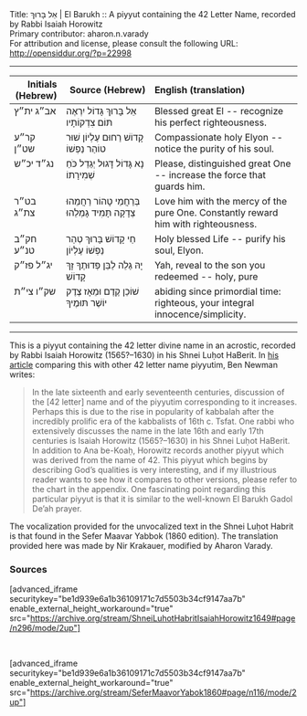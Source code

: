 <html>
<head></head>
<body>
Title: אֵל בָּרוּךְ | El Barukh :: A piyyut containing the 42 Letter Name, recorded by Rabbi Isaiah Horowitz<br />
Primary contributor: aharon.n.varady<br />
For attribution and license, please consult the following URL: <a href="http://opensiddur.org/?p=22998">http://opensiddur.org/?p=22998</a>
<p />
<hr />

<table style="margin-left: auto;margin-right: auto;" class="draggable">
<thead><tr><th id="x" style="text-align: right;">Initials (Hebrew)</th><th style="text-align: right;">Source (Hebrew)</th><th style="text-align: left;">English (translation)</th></tr></thead>
<tbody>
<tr><td style="vertical-align:top;" width="16%">
<div class="scribe"><span lang="he">
אב״ג 
ית״ץ
</span></div></td>

<td style="vertical-align:top;" width="30%">
<div class="liturgy"><span lang="he">
אֵל בָּרוּךְ גָּדוֹל 
יִרְאֶה תּוֹם צִדְקוֹתָיו
</span></div></td>

<td style="vertical-align:top;" width="50%"><div class="english">
Blessed great El --
recognize his perfect righteousness.
</td></tr>


<tr><td style="vertical-align:top;" width="16%">
<div class="scribe"><span lang="he">
קר״ע 
שט״ן
</span></div></td>

<td style="vertical-align:top;" width="30%">
<div class="liturgy"><span lang="he">
קָדוֹשׁ רַחוּם עֶלְיוֹן 
שׁוּר טוֹהַר נַפְשׁוֹ
</span></div></td>

<td style="vertical-align:top;" width="50%"><div class="english">
Compassionate holy Elyon --
notice the purity of his soul.
</td></tr>


<tr><td style="vertical-align:top;" width="16%">
<div class="scribe"><span lang="he">
נג״ד 
יכ״ש
</span></div></td>

<td style="vertical-align:top;" width="30%">
<div class="liturgy"><span lang="he">
נָא גָּדוֹל דָּגוּל 
יְגַדֵל כֹּחַ שְׁמִירָתוֹ
</span></div></td>

<td style="vertical-align:top;" width="50%"><div class="english">
Please, distinguished great One --
increase the force that guards him.
</td></tr>


<tr><td style="vertical-align:top;" width="16%">
<div class="scribe"><span lang="he">
בט״ר 
צת״ג
</span></div></td>

<td style="vertical-align:top;" width="30%">
<div class="liturgy"><span lang="he">
בְּרַחֲמֵי טָהוֹר רַחֲמֵהוּ 
צְדָקָה תָּמִיד גָמְלֵהוּ
</span></div></td>

<td style="vertical-align:top;" width="50%"><div class="english">
Love him with the mercy of the pure One.
Constantly reward him with righteousness.
</td></tr>


<tr><td style="vertical-align:top;" width="16%">
<div class="scribe"><span lang="he">
חק״ב 
טנ״ע
</span></div></td>

<td style="vertical-align:top;" width="30%">
<div class="liturgy"><span lang="he">
חַי קָדוֹשׁ בָּרוּךְ 
טְהַר נַפְשׁוֹ עֶלְיוֹן
</span></div></td>

<td style="vertical-align:top;" width="50%"><div class="english">
Holy blessed Life -- 
purify his soul, Elyon.
</td></tr>


<tr><td style="vertical-align:top;" width="16%">
<div class="scribe"><span lang="he">
יג״ל 
פז״ק
</span></div></td>

<td style="vertical-align:top;" width="30%">
<div class="liturgy"><span lang="he">
יָהּ גַלֵה לַבֵּן 
פְּדוּתֶךָ זָךְ קָדוֹשׁ
</span></div></td>

<td style="vertical-align:top;" width="50%"><div class="english">
Yah, reveal to the son 
you redeemed -- holy, pure 
</td></tr>


<tr><td style="vertical-align:top;" width="16%">
<div class="scribe"><span lang="he">
שק״ו 
צי״ת
</span></div></td>

<td style="vertical-align:top;" width="30%">
<div class="liturgy"><span lang="he">
שׁוֹכֵן קֶדֶם וּמֵאָז 
צֶדֶק יוֹשֶׁר תּוּמֶיךָ
</span></div></td>

<td style="vertical-align:top;" width="50%"><div class="english">
abiding since primordial time:
righteous, your integral innocence/simplicity.
</div></td></tr>
</tbody></table>

<hr />

This is a piyyut containing the 42 letter divine name in an acrostic, recorded by Rabbi Isaiah Horowitz (1565?–1630) in his Shnei Luḥot HaBerit. In <a href="http://kaphtziel.blogspot.com/2012/05/utterance-of-name-of-42-ana-be-koach-as.html">his article</a> comparing this with other 42 letter name piyyutim, Ben Newman writes:

<blockquote> In the late sixteenth and early seventeenth centuries, discussion of the [42 letter] name and of the piyyutim corresponding to it increases. Perhaps this is due to the rise in popularity of kabbalah after the incredibly prolific era of the kabbalists of 16th c. Tsfat. One rabbi who extensively discusses the name in the late 16th and early 17th centuries is Isaiah Horowitz (1565?–1630) in his Shnei Luḥot HaBerit. In addition to Ana be-Koaḥ, Horowitz records another piyyut which was derived from the name of 42. This piyyut which begins by describing God’s qualities is very interesting, and if my illustrious reader wants to see how it compares to other versions, please refer to the chart in the appendix. One fascinating point regarding this particular piyyut is that it is similar to the well-known El Barukh Gadol De’ah prayer.</blockquote>

The vocalization provided for the unvocalized text in the Shnei Luḥot Habrit is that found in the Sefer Maavar Yabbok (1860 edition). The translation provided here was made by Nir Krakauer, modified by Aharon Varady.

<h3>Sources</h3>

[advanced_iframe securitykey="be1d939e6a1b36109171c7d5503b34cf9147aa7b" enable_external_height_workaround="true" src="https://archive.org/stream/ShneiLuhotHabritIsaiahHorowitz1649#page/n296/mode/2up"]

&nbsp;

[advanced_iframe securitykey="be1d939e6a1b36109171c7d5503b34cf9147aa7b" enable_external_height_workaround="true" src="https://archive.org/stream/SeferMaavorYabok1860#page/n116/mode/2up"]

&nbsp;
</body>
</html>